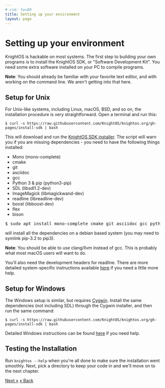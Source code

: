 ```yaml
---
# vim: tw=80
title: Setting up your environment
layout: page
---
```


# Setting up your environment

KnightOS is hackable on most systems. The first step to building your own
programs is to install the KnightOS SDK, or "Software Development Kit". You need
some extra software installed on your PC to compile programs.

<div class="alert alert-info"><strong>Note</strong>: You should already be
familiar with your favorite text editor, and with working on the command line.
We aren't getting into that here.</div>

## Setup for Unix

For Unix-like systems, including Linux, macOS, BSD, and so on, the installation
procedure is very straightforward. Open a terminal and run this:

    $ curl -s https://raw.githubusercontent.com/KnightOS/knightos.org/gh-pages/install-sdk | bash

This will download and run the [KnightOS SDK
installer](https://github.com/KnightOS/knightos.org/blob/gh-pages/install-sdk).
The script will warn you if you are missing dependencies - you need to have the
following things installed:

* Mono (mono-complete)
* cmake
* git
* asciidoc
* gcc
* Python 3 & pip (python3-pip)
* SDL (libsdl1.2-dev)
* ImageMagick (libmagickwand-dev)
* readline (libreadline-dev)
* boost (libboost-dev)
* flex
* bison

<pre>$ sudo apt install mono-complete cmake git asciidoc gcc python3-pip libsdl1.2-dev libmagickwand-dev libreadline-dev libboost-dev flex bison</pre>

will install all the dependencies on a debian based system (you may need to symlink pip-3.2 to pip3).

<div class="alert alert-info"><strong>Note</strong>: You should be able to use
clang/llvm instead of gcc. This is probably what most macOS users will want to do.
</div>

You'll also need the development headers for readline. There are more detailed
system-specific instructions available [here](http://wiki.knightos.org/index.php/KOS_Projects/sdk) if you need a
little more help.

## Setup for Windows

The Windows setup is similar, but requires [Cygwin](http://cygwin.com/). Install
the same dependencies (not including SDL) through the Cygwin installer, and then
run the same command:

    $ curl -s https://raw.githubusercontent.com/KnightOS/knightos.org/gh-pages/install-sdk | bash

Detailed Windows instructions can be found [here](http://wiki.knightos.org/index.php/Tutorials/General/KnightOS_SDK) if you need
help.

## Testing the Installation

Run `knightos --help` when you're all done to make sure the installation went
smoothly. Next, pick a directory to keep your code in and we'll move on to the
next chapter.

<a href="program.html" class="pull-right btn btn-primary">Next »</a>
<a href="index.html" class="btn btn-primary">« Back</a>

